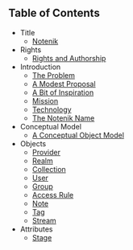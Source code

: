 ## Table of Contents

* Title
	- [Notenik](#1-title-notenik)
* Rights
	- [Rights and Authorship](#2-rights-rights-and-authorship)
* Introduction
	- [The Problem](#3-introduction-the-problem)
	- [A Modest Proposal](#4-introduction-a-modest-proposal)
	- [A Bit of Inspiration](#5-introduction-a-bit-of-inspiration)
	- [Mission](#6-introduction-mission)
	- [Technology](#7-introduction-technology)
	- [The Notenik Name](#8-introduction-the-notenik-name)
* Conceptual Model
	- [A Conceptual Object Model](#9-conceptual-model-a-conceptual-object-model)
* Objects
	- [Provider](#10-objects-provider)
	- [Realm](#11-objects-realm)
	- [Collection](#12-objects-collection)
	- [User](#13-objects-user)
	- [Group](#14-objects-group)
	- [Access Rule](#15-objects-access-rule)
	- [Note](#16-objects-note)
	- [Tag](#17-objects-tag)
	- [Stream](#18-objects-stream)
* Attributes
	- [Stage](#19-attributes-stage)



